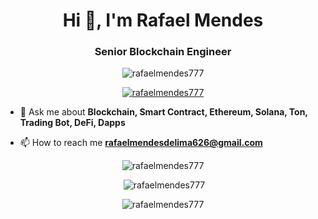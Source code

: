 <h1 align="center">Hi 👋, I'm Rafael Mendes</h1>
<h3 align="center">Senior Blockchain Engineer</h3>

<p align="center"> <img src="https://komarev.com/ghpvc/?username=rafaelmendes777&label=Profile%20views&color=0e75b6&style=flat" alt="rafaelmendes777" /> </p>

<p align="center"> <a href="https://github.com/ryo-ma/github-profile-trophy"><img src="https://github-profile-trophy.vercel.app/?username=rafaelmendes777" alt="rafaelmendes777" /></a> </p>


  
- 💬 Ask me about **Blockchain, Smart Contract, Ethereum, Solana, Ton, Trading Bot, DeFi, Dapps**

- 📫 How to reach me **rafaelmendesdelima626@gmail.com**




<p align="center"><img src="https://github-readme-stats.vercel.app/api/top-langs?username=rafaelmendes777&show_icons=true&locale=en&layout=compact" alt="rafaelmendes777" /></p>

<p align="center">&nbsp;<img src="https://github-readme-stats.vercel.app/api?username=rafaelmendes777&show_icons=true&locale=en" alt="rafaelmendes777" /></p>

<p align="center"><img src="https://github-readme-streak-stats.herokuapp.com/?user=rafaelmendes777&" alt="rafaelmendes777" /></p>
